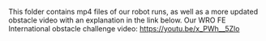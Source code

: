 This folder contains mp4 files of our robot runs, as well as a more updated obstacle video with an explanation in the link below.
Our WRO FE International obstacle challenge video: https://youtu.be/x_PWh__5Zlo
